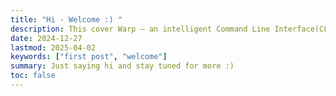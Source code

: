 ```yaml
---
title: "Hi - Welcome :) "
description: This cover Warp — an intelligent Command Line Interface(CLI).
date: 2024-12-27
lastmod: 2025-04-02
keywords: ["first post", "welcome"]
summary: Just saying hi and stay tuned for more :)
toc: false
---
```

